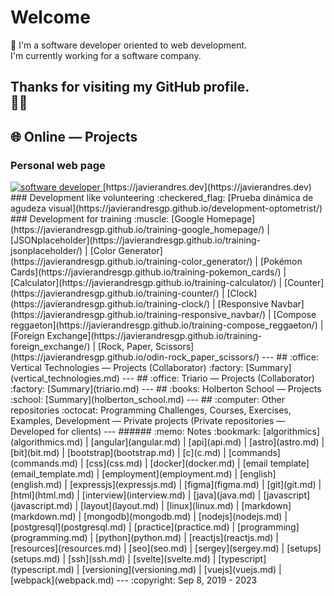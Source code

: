 # Welcome
:wave: I'm a software developer oriented to web development.  
I'm currently working for a software company.

Thanks for visiting my GitHub profile.  
:man_technologist:
---
## :globe_with_meridians: Online ― Projects
### Personal web page
<a href="https://javierandres.dev" target="_blank" rel="noopener noreferrer">
  <img src="https://javierandres.dev/software-developer_64x64.png" alt="software developer" title="Software Developer"/>
</a> [https://javierandres.dev](https://javierandres.dev)
### Development like volunteering
:checkered_flag: [Prueba dinámica de agudeza visual](https://javierandresgp.github.io/development-optometrist/)
### Development for training
:muscle: [Google Homepage](https://javierandresgp.github.io/training-google_homepage/) | [JSONplaceholder](https://javierandresgp.github.io/training-jsonplaceholder/) | [Color Generator](https://javierandresgp.github.io/training-color_generator/) | [Pokémon Cards](https://javierandresgp.github.io/training-pokemon_cards/) | [Calculator](https://javierandresgp.github.io/training-calculator/) | [Counter](https://javierandresgp.github.io/training-counter/) | [Clock](https://javierandresgp.github.io/training-clock/) | [Responsive Navbar](https://javierandresgp.github.io/training-responsive_navbar/) | [Compose reggaeton](https://javierandresgp.github.io/training-compose_reggaeton/) | [Foreign Exchange](https://javierandresgp.github.io/training-foreign_exchange/) | [Rock, Paper, Scissors](https://javierandresgp.github.io/odin-rock_paper_scissors/)
---
## :office: Vertical Technologies ― Projects (Collaborator)
:factory: [Summary](vertical_technologies.md)
---
## :office: Triario ― Projects (Collaborator)
:factory: [Summary](triario.md)
---
## :books: Holberton School ― Projects
:school: [Summary](holberton_school.md)
---
## :computer: Other repositories
:octocat: Programming Challenges, Courses, Exercises, Examples, Development ― Private projects (Private repositories ― Developed for clients)
---
###### :memo: Notes
:bookmark: [algorithmics](algorithmics.md) | [angular](angular.md) | [api](api.md) | [astro](astro.md) | [bit](bit.md) | [bootstrap](bootstrap.md) | [c](c.md) | [commands](commands.md) | [css](css.md) | [docker](docker.md) | [email template](email_template.md) | [employment](employment.md) | [english](english.md) | [expressjs](expressjs.md) | [figma](figma.md) | [git](git.md) | [html](html.md) | [interview](interview.md) | [java](java.md) | [javascript](javascript.md) | [layout](layout.md) | [linux](linux.md) | [markdown](markdown.md) | [mongodb](mongodb.md) | [nodejs](nodejs.md) | [postgresql](postgresql.md) | [practice](practice.md) | [programming](programming.md) | [python](python.md) | [reactjs](reactjs.md) | [resources](resources.md) | [seo](seo.md) | [sergey](sergey.md) | [setups](setups.md) | [ssh](ssh.md) | [svelte](svelte.md) | [typescript](typescript.md) | [versioning](versioning.md) | [vuejs](vuejs.md) | [webpack](webpack.md)
---
:copyright: Sep 8, 2019 - 2023

